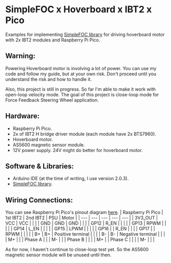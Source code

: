 # SimpleFOC x Hoverboard x IBT2 x Pico
Examples for implementing [SimpleFOC library](https://www.simplefoc.com) for driving hoverboard motor with 2x IBT2 modules and Raspberry Pi Pico.

## Warning:
Powering Hoverboard motor is involving a lot of power. You can use my code and follow my guide, but at your own risk. Don't proceed until you understand the risk and how to handle it.

Also, this project is still in progress. So far I'm able to make it work with open-loop velocity mode. The goal of this project is close-loop mode for Force Feedback Steering Wheel application.

## Hardware:
- Raspberry Pi Pico.
- 2x of IBT2 H bridge driver module (each module have 2x BTS7960).
- Hoverboard motor.
- AS5600 magnetic sensor module.
- 12V power supply. 24V might do better for hoverboard motor.

## Software & Libraries:
- Arduino IDE (at the time of writing, I use version 2.0.3).
- [SimpleFOC library](https://www.simplefoc.com).

## Wiring Connections:
You can see Raspberry Pi Pico's pinout diagram [here](https://datasheets.raspberrypi.com/pico/Pico-R3-A4-Pinout.pdf).
| Raspberry Pi Pico | 1st IBT2 | 2nd IBT2 | PSU | Motor |
| --- | --- | --- | --- | --- |
| 3V3_OUT | VCC | VCC | | |
| GND | GND | GND | | |
| GP12 | R_EN | | | |
| GP13 | RPWM | | | |
| GP14 | L_EN | | | |
| GP15 | LPWM | | | |
| GP16 | | R_EN | | |
| GP17 | | RPWM | | |
| | B+ | B+ | Positive terminal | |
| | B- | B- | Negative terminal | |
| | M+ | | | Phase A |
| | M- | | | Phase B |
| | | M+ | | Phase C |
| | | M- | | |

As for now, I haven't continue to close-loop test yet. So the AS5600 magnetic sensor module will be unused until then.
